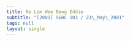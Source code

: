 ```yaml
---
title: Re Lim Wee Beng Eddie
subtitle: "[2001] SGHC 103 / 23\_May\_2001"
tags: null
layout: single
---
```



